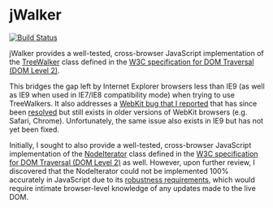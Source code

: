 # jWalker
[![Build Status](https://secure.travis-ci.org/JamesMGreene/jWalker.png?branch=master)](http://travis-ci.org/JamesMGreene/jWalker)

jWalker provides a well-tested, cross-browser JavaScript implementation of the [TreeWalker][2] class defined in
the [W3C specification for DOM Traversal (DOM Level 2)][1].

This bridges the gap left by Internet Explorer browsers less than IE9 (as well as IE9 when used in IE7/IE8
compatibility mode) when trying to use TreeWalkers.  It also addresses a [WebKit bug that I reported][5] that has
since been [resolved][6] but still exists in older versions of WebKit browsers (e.g. Safari, Chrome).
Unfortunately, the same issue also exists in IE9 but has not yet been fixed.

Initially, I sought to also provide a well-tested, cross-browser JavaScript implementation of the
[NodeIterator][3] class defined in the [W3C specification for DOM Traversal (DOM Level 2)][1] as well.  However,
upon further review, I discovered that the NodeIterator could not be implemented 100% accurately in JavaScript
due to its [robustness requirements][4], which would require intimate browser-level knowledge of any updates
made to the live DOM.


[1]: http://www.w3.org/TR/DOM-Level-2-Traversal-Range/traversal
[2]: http://www.w3.org/TR/DOM-Level-2-Traversal-Range/traversal#TreeWalker
[3]: http://www.w3.org/TR/DOM-Level-2-Traversal-Range/traversal#Iterator-overview
[4]: http://www.w3.org/TR/DOM-Level-2-Traversal-Range/traversal#Iterator-Robustness
[5]: https://bugs.webkit.org/show_bug.cgi?id=35296
[6]: http://trac.webkit.org/changeset/65853
